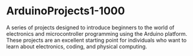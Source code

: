 # ArduinoProjects1-1000
A series of projects designed to introduce beginners to the world of electronics and microcontroller programming using the Arduino platform. These projects are an excellent starting point for individuals who want to learn about electronics, coding, and physical computing.
